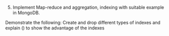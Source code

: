  5. Implement Map-reduce and aggregation, indexing with suitable example in MongoDB.

 Demonstrate the following:
Create and drop different types of indexes and
explain () to show the advantage of the indexes
